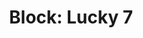 ---
title: "Block: Lucky 7"
level: 1
external: https://www.microbit.co.uk/blocks/lessons/lucky-7/activity
---
